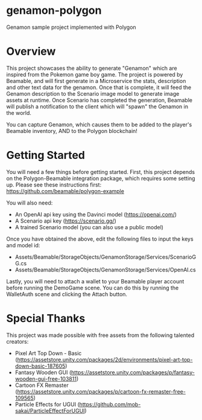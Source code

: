 # genamon-polygon
Genamon sample project implemented with Polygon

# Overview
This project showcases the ability to generate "Genamon" which are inspired from the Pokemon game boy game. 
The project is powered by Beamable, and will first generate in a Microservice the stats, description and other text data for the genamon.
Once that is complete, it will feed the Genamon description to the Scenario image model to generate image assets at runtime.
Once Scenario has completed the generation, Beamable will publish a notification to the client which will "spawn" the Genamon in the world.

You can capture Genamon, which causes them to be added to the player's Beamable inventory, AND to the Polygon blockchain! 

# Getting Started
You will need a few things before getting started. First, this project depends on the Polygon-Beamable integration package, which requires some setting up.
Please see these instructions first: https://github.com/beamable/polygon-example

You will also need:
- An OpenAI api key using the Davinci model (https://openai.com/)
- A Scenario api key (https://scenario.gg/)
- A trained Scenario model (you can also use a public model)

Once you have obtained the above, edit the following files to input the keys and model id:
- Assets/Beamable/StorageObjects/GenamonStorage/Services/ScenarioGG.cs
- Assets/Beamable/StorageObjects/GenamonStorage/Services/OpenAI.cs

Lastly, you will need to attach a wallet to your Beamable player account before running the DemoGame scene. 
You can do this by running the WalletAuth scene and clicking the Attach button.

# Special Thanks
This project was made possible with free assets from the following talented creators:
- Pixel Art Top Down - Basic (https://assetstore.unity.com/packages/2d/environments/pixel-art-top-down-basic-187605)
- Fantasy Wooden GUI (https://assetstore.unity.com/packages/p/fantasy-wooden-gui-free-103811)
- Cartoon FX Remaster (https://assetstore.unity.com/packages/p/cartoon-fx-remaster-free-109565)
- Particle Effects for UGUI (https://github.com/mob-sakai/ParticleEffectForUGUI)
